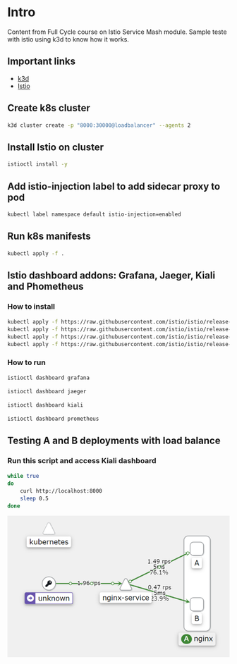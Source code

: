 # Intro

Content from Full Cycle course on Istio Service Mash module.
Sample teste with istio using k3d to know how it works.

## Important links

- [k3d](https://k3d.io/)
- [Istio](https://istio.io/)

## Create k8s cluster

```sh
k3d cluster create -p "8000:30000@loadbalancer" --agents 2
```

## Install Istio on cluster

```sh
istioctl install -y
```

## Add istio-injection label to add sidecar proxy to pod

```sh
kubectl label namespace default istio-injection=enabled
```

## Run k8s manifests

```sh
kubectl apply -f .
```

## Istio dashboard addons: Grafana, Jaeger, Kiali and Phometheus

### How to install

```sh
kubectl apply -f https://raw.githubusercontent.com/istio/istio/release-1.18/samples/addons/kiali.yaml && \
kubectl apply -f https://raw.githubusercontent.com/istio/istio/release-1.18/samples/addons/grafana.yaml && \
kubectl apply -f https://raw.githubusercontent.com/istio/istio/release-1.18/samples/addons/jaeger.yaml && \
kubectl apply -f https://raw.githubusercontent.com/istio/istio/release-1.18/samples/addons/prometheus.yaml
```

### How to run

```sh
istioctl dashboard grafana
```

```sh
istioctl dashboard jaeger
```

```sh
istioctl dashboard kiali
```

```sh
istioctl dashboard prometheus
```

## Testing A and B deployments with load balance

### Run this script and access Kiali dashboard

```sh
while true
do      
    curl http://localhost:8000
    sleep 0.5
done
```

![Alt text](image.png)
